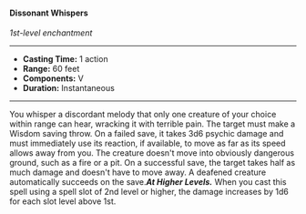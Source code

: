 #### Dissonant Whispers
*1st-level enchantment*
___
- **Casting Time:** 1 action
- **Range:** 60 feet
- **Components:** V
- **Duration:** Instantaneous
---
You whisper a discordant melody that only one creature of your choice within range can hear, wracking it with terrible pain. The target must make a Wisdom saving throw. On a failed save, it takes 3d6 psychic damage and must immediately use its reaction, if available, to move as far as its speed allows away from you. The creature doesn't move into obviously dangerous ground, such as a fire or a pit. On a successful save, the target takes half as much damage and doesn't have to move away. A deafened creature automatically succeeds on the save.***At Higher Levels.*** When you cast this spell using a spell slot of 2nd level or higher, the damage increases by 1d6 for each slot level above 1st.